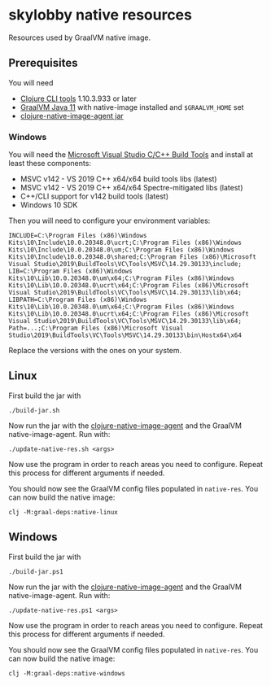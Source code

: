# skylobby native resources

Resources used by GraalVM native image.

## Prerequisites

You will need

- [Clojure CLI tools](https://clojure.org/guides/getting_started) 1.10.3.933 or later
- [GraalVM Java 11](https://github.com/graalvm/graalvm-ce-builds/releases/tag/vm-21.3.0) with native-image installed and `$GRAALVM_HOME` set
- [clojure-native-image-agent jar](https://github.com/skynet-gh/clojure-native-image-agent/releases/tag/v0.2.0%2Bfix-noclass%2Bcustom-ignore)

### Windows

You will need the [Microsoft Visual Studio C/C++ Build Tools](https://visualstudio.microsoft.com/visual-cpp-build-tools/) and install at least these components:

- MSVC v142 - VS 2019 C++ x64/x64 build tools libs (latest)
- MSVC v142 - VS 2019 C++ x64/x64 Spectre-mitigated libs (latest)
- C++/CLI support for v142 build tools (latest)
- Windows 10 SDK

Then you will need to configure your environment variables:

```
INCLUDE=C:\Program Files (x86)\Windows Kits\10\Include\10.0.20348.0\ucrt;C:\Program Files (x86)\Windows Kits\10\Include\10.0.20348.0\um;C:\Program Files (x86)\Windows Kits\10\Include\10.0.20348.0\shared;C:\Program Files (x86)\Microsoft Visual Studio\2019\BuildTools\VC\Tools\MSVC\14.29.30133\include;
LIB=C:\Program Files (x86)\Windows Kits\10\Lib\10.0.20348.0\um\x64;C:\Program Files (x86)\Windows Kits\10\Lib\10.0.20348.0\ucrt\x64;C:\Program Files (x86)\Microsoft Visual Studio\2019\BuildTools\VC\Tools\MSVC\14.29.30133\lib\x64;
LIBPATH=C:\Program Files (x86)\Windows Kits\10\Lib\10.0.20348.0\um\x64;C:\Program Files (x86)\Windows Kits\10\Lib\10.0.20348.0\ucrt\x64;C:\Program Files (x86)\Microsoft Visual Studio\2019\BuildTools\VC\Tools\MSVC\14.29.30133\lib\x64;
Path=...;C:\Program Files (x86)\Microsoft Visual Studio\2019\BuildTools\VC\Tools\MSVC\14.29.30133\bin\Hostx64\x64
```

Replace the versions with the ones on your system.

## Linux

First build the jar with

```
./build-jar.sh
```

Now run the jar with the [clojure-native-image-agent](https://github.com/luontola/clojure-native-image-agent) 
and the GraalVM native-image-agent. Run with:

```
./update-native-res.sh <args>
```

Now use the program in order to reach areas you need to configure. Repeat this process for 
different arguments if needed.

You should now see the GraalVM config files populated in `native-res`. You can now build the native 
image:

```
clj -M:graal-deps:native-linux
```

## Windows

First build the jar with

```
./build-jar.ps1
```


Now run the jar with the [clojure-native-image-agent](https://github.com/luontola/clojure-native-image-agent)
and the GraalVM native-image-agent. Run with:

```
./update-native-res.ps1 <args>
```

Now use the program in order to reach areas you need to configure. Repeat this process for 
different arguments if needed.

You should now see the GraalVM config files populated in `native-res`. You can now build the native 
image:

```
clj -M:graal-deps:native-windows
```

